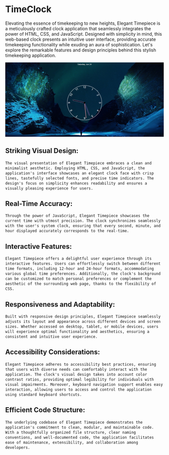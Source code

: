 # TimeClock

Elevating the essence of timekeeping to new heights, Elegant Timepiece is a meticulously crafted clock application that seamlessly integrates the power of HTML, CSS, and JavaScript. Designed with simplicity in mind, this web-based clock presents an intuitive user interface, providing accurate timekeeping functionality while exuding an aura of sophistication. Let's explore the remarkable features and design principles behind this stylish timekeeping application.

![Clock](https://github.com/anthony-ndegwa-dev/TimeClock/blob/main/Screenshot.png)
## Striking Visual Design:
    The visual presentation of Elegant Timepiece embraces a clean and minimalist aesthetic. Employing HTML, CSS, and JavaScript, the application's interface showcases an elegant clock face with crisp lines, tastefully selected fonts, and precise time indicators. The design's focus on simplicity enhances readability and ensures a visually pleasing experience for users.

## Real-Time Accuracy:
    Through the power of JavaScript, Elegant Timepiece showcases the current time with utmost precision. The clock synchronizes seamlessly with the user's system clock, ensuring that every second, minute, and hour displayed accurately corresponds to the real-time.

## Interactive Features:
    Elegant Timepiece offers a delightful user experience through its interactive features. Users can effortlessly switch between different time formats, including 12-hour and 24-hour formats, accommodating various global time preferences. Additionally, the clock's background can be customized to match personal preferences or complement the aesthetic of the surrounding web page, thanks to the flexibility of CSS.

## Responsiveness and Adaptability:
    Built with responsive design principles, Elegant Timepiece seamlessly adjusts its layout and appearance across different devices and screen sizes. Whether accessed on desktop, tablet, or mobile devices, users will experience optimal functionality and aesthetics, ensuring a consistent and intuitive user experience.

## Accessibility Considerations:
    Elegant Timepiece adheres to accessibility best practices, ensuring that users with diverse needs can comfortably interact with the application. The clock's visual design takes into account color contrast ratios, providing optimal legibility for individuals with visual impairments. Moreover, keyboard navigation support enables easy interaction, allowing users to access and control the application using standard keyboard shortcuts.

## Efficient Code Structure:
    The underlying codebase of Elegant Timepiece demonstrates the application's commitment to clean, modular, and maintainable code. With a thoughtfully organized file structure, clear naming conventions, and well-documented code, the application facilitates ease of maintenance, extensibility, and collaboration among developers.
